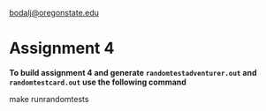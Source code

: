 bodalj@oregonstate.edu

# Assignment 4

**To build assignment 4 and generate `randomtestadventurer.out` and `randomtestcard.out` use the following command**

  make runrandomtests
